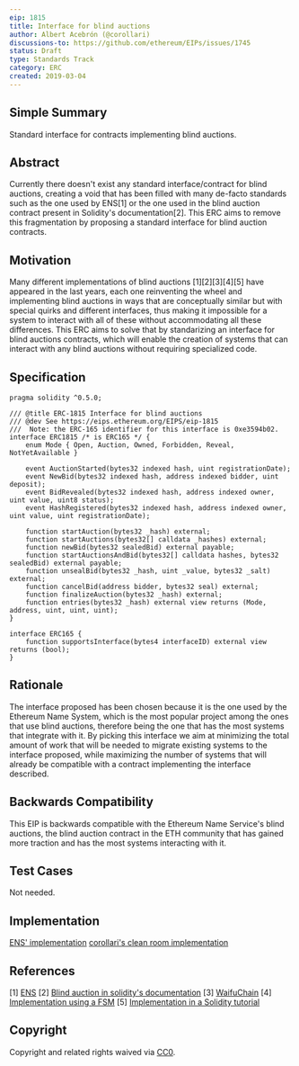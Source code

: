 ```yaml
---
eip: 1815
title: Interface for blind auctions
author: Albert Acebrón (@corollari)
discussions-to: https://github.com/ethereum/EIPs/issues/1745
status: Draft
type: Standards Track
category: ERC
created: 2019-03-04
---
```



## Simple Summary
Standard interface for contracts implementing blind auctions.

## Abstract
Currently there doesn't exist any standard interface/contract for blind auctions, creating a void that has been filled with many de-facto standards such as the one used by ENS[1] or the one used in the blind auction contract present in Solidity's documentation[2]. This ERC aims to remove this fragmentation by proposing a standard interface for blind auction contracts.

## Motivation
Many different implementations of blind auctions [1][2][3][4][5] have appeared in the last years, each one reinventing the wheel and implementing blind auctions in ways that are conceptually similar but with special quirks and different interfaces, thus making it impossible for a system to interact with all of these without accommodating all these differences. This ERC aims to solve that by standarizing an interface for blind auctions contracts, which will enable the creation of systems that can interact with any blind auctions without requiring specialized code.

## Specification
```solidity
pragma solidity ^0.5.0;

/// @title ERC-1815 Interface for blind auctions
/// @dev See https://eips.ethereum.org/EIPS/eip-1815
///  Note: the ERC-165 identifier for this interface is 0xe3594b02.
interface ERC1815 /* is ERC165 */ {
    enum Mode { Open, Auction, Owned, Forbidden, Reveal, NotYetAvailable }

    event AuctionStarted(bytes32 indexed hash, uint registrationDate);
    event NewBid(bytes32 indexed hash, address indexed bidder, uint deposit);
    event BidRevealed(bytes32 indexed hash, address indexed owner, uint value, uint8 status);
    event HashRegistered(bytes32 indexed hash, address indexed owner, uint value, uint registrationDate);

    function startAuction(bytes32 _hash) external;
    function startAuctions(bytes32[] calldata _hashes) external;
    function newBid(bytes32 sealedBid) external payable;
    function startAuctionsAndBid(bytes32[] calldata hashes, bytes32 sealedBid) external payable;
    function unsealBid(bytes32 _hash, uint _value, bytes32 _salt) external;
    function cancelBid(address bidder, bytes32 seal) external;
    function finalizeAuction(bytes32 _hash) external;
    function entries(bytes32 _hash) external view returns (Mode, address, uint, uint, uint);
}

interface ERC165 {
    function supportsInterface(bytes4 interfaceID) external view returns (bool);
}
```

## Rationale
The interface proposed has been chosen because it is the one used by the Ethereum Name System, which is the most popular project among the ones that use blind auctions, therefore being the one that has the most systems that integrate with it. By picking this interface we aim at minimizing the total amount of work that will be needed to migrate existing systems to the interface proposed, while maximizing the number of systems that will already be compatible with a contract implementing the interface described.

## Backwards Compatibility
This EIP is backwards compatible with the Ethereum Name Service's blind auctions, the blind auction contract in the ETH community that has gained more traction and has the most systems interacting with it.

## Test Cases
Not needed.

## Implementation
[ENS' implementation](https://github.com/ensdomains/ens/blob/94f4861a7783d8986e81b976e823caa81a16f285/contracts/HashRegistrar.sol)
[corollari's clean room implementation](https://github.com/corollari/BlindAuction)

## References
[1] [ENS](https://ens.domains/)
[2] [Blind auction in solidity's documentation](https://solidity.readthedocs.io/en/develop/solidity-by-example.html#blind-auction)
[3] [WaifuChain](https://waifuchain.moe)
[4] [Implementation using a FSM](https://arxiv.org/abs/1711.09327)
[5] [Implementation in a Solidity tutorial](https://programtheblockchain.com/posts/2018/03/27/writing-a-sealed-bid-auction-contract/)

## Copyright
Copyright and related rights waived via [CC0](https://creativecommons.org/publicdomain/zero/1.0/).
